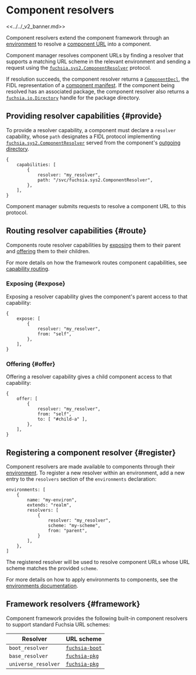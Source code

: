 # Component resolvers

<<../../_v2_banner.md>>

Component resolvers extend the component framework through an
[environment][glossary.environment] to resolve a
[component URL][glossary.component-url] into a component.

Component manager resolves component URLs by finding a resolver that supports a
matching URL scheme in the relevant environment and sending a request using the
[`fuchsia.sys2.ComponentResolver`][fidl-resolver] protocol.

If resolution succeeds, the component resolver returns a
[`ComponentDecl`][fidl-decl], the FIDL representation of a
[component manifest][component-manifest]. If the component being resolved has
an associated package, the component resolver also returns a
[`fuchsia.io.Directory`][fidl-directory] handle for the package directory.

## Providing resolver capabilities {#provide}

To provide a resolver capability, a component must declare a `resolver`
capability, whose `path` designates a FIDL protocol implementing
[`fuchsia.sys2.ComponentResolver`][fidl-resolver] served from the component's
[outgoing directory][glossary.outgoing-directory].

```json5
{
    capabilities: [
        {
            resolver: "my_resolver",
            path: "/svc/fuchsia.sys2.ComponentResolver",
        },
    ],
}
```

Component manager submits requests to resolve a component URL to this protocol.

## Routing resolver capabilities {#route}

Components route resolver capabilities by [exposing](#expose) them to their
parent and [offering](#offer) them to their children.

For more details on how the framework routes component capabilities,
see [capability routing][capability-routing].

### Exposing {#expose}

Exposing a resolver capability gives the component's parent access to that
capability:

```json5
{
    expose: [
        {
            resolver: "my_resolver",
            from: "self",
        },
    ],
}
```

### Offering {#offer}

Offering a resolver capability gives a child component access to that
capability:

```json5
{
    offer: [
        {
            resolver: "my_resolver",
            from: "self",
            to: [ "#child-a" ],
        },
    ],
}
```

## Registering a component resolver {#register}

Component resolvers are made available to components through their
[environment][environment]. To register a new resolver within an environment,
add a new entry to the `resolvers` section of the `environments` declaration:

```json5
environments: [
    {
        name: "my-environ",
        extends: "realm",
        resolvers: [
            {
                resolver: "my_resolver",
                scheme: "my-scheme",
                from: "parent",
            }
        ],
    },
]
```

The registered resolver will be used to resolve component URLs whose URL scheme
matches the provided `scheme`.

For more details on how to apply environments to components, see the
[environments documentation][environment].

## Framework resolvers {#framework}

Component framework provides the following built-in component resolvers to
support standard Fuchsia URL schemes:

| Resolver            | URL scheme                 |
| ------------------- | -------------------------- |
| `boot_resolver`     | [`fuchsia-boot`][url-boot] |
| `base_resolver`     | [`fuchsia-pkg`][url-pkg]   |
| `universe_resolver` | [`fuchsia-pkg`][url-pkg]   |

[glossary.component-url]: /docs/glossary/README.md#component-url
[glossary.environment]: /docs/glossary/README.md#environment
[glossary.outgoing-directory]: /docs/glossary/README.md#outgoing-directory
[capability-routing]: /docs/concepts/components/v2/capabilities/README.md#routing
[component-manifest]: /docs/concepts/components/v2/component_manifests.md
[environment]: /docs/concepts/components/v2/environments.md
[fidl-resolver]: /sdk/fidl/fuchsia.sys2/runtime/component_resolver.fidl
[fidl-decl]: /sdk/fidl/fuchsia.component.decl/component.fidl
[fidl-directory]: /sdk/fidl/fuchsia.io/directory.fidl
[url-boot]: /docs/concepts/components/component_urls.md#fuchsia-boot
[url-pkg]: /docs/concepts/components/component_urls.md#fuchsia-pkg
